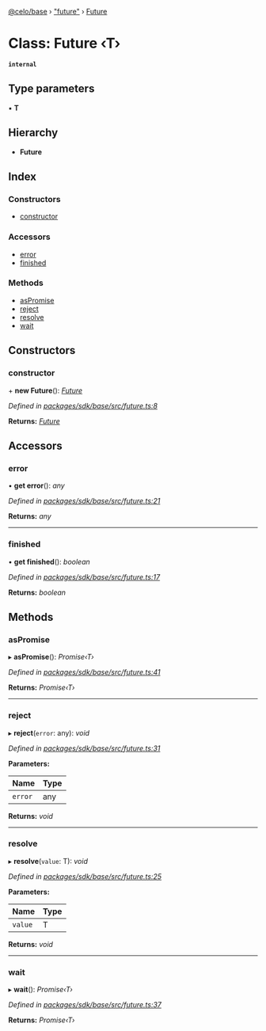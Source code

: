 [@celo/base](../README.md) › ["future"](../modules/_future_.md) › [Future](_future_.future.md)

# Class: Future ‹**T**›

**`internal`** 

## Type parameters

▪ **T**

## Hierarchy

* **Future**

## Index

### Constructors

* [constructor](_future_.future.md#constructor)

### Accessors

* [error](_future_.future.md#error)
* [finished](_future_.future.md#finished)

### Methods

* [asPromise](_future_.future.md#aspromise)
* [reject](_future_.future.md#reject)
* [resolve](_future_.future.md#resolve)
* [wait](_future_.future.md#wait)

## Constructors

###  constructor

\+ **new Future**(): *[Future](_future_.future.md)*

*Defined in [packages/sdk/base/src/future.ts:8](https://github.com/celo-org/celo-monorepo/blob/master/packages/sdk/base/src/future.ts#L8)*

**Returns:** *[Future](_future_.future.md)*

## Accessors

###  error

• **get error**(): *any*

*Defined in [packages/sdk/base/src/future.ts:21](https://github.com/celo-org/celo-monorepo/blob/master/packages/sdk/base/src/future.ts#L21)*

**Returns:** *any*

___

###  finished

• **get finished**(): *boolean*

*Defined in [packages/sdk/base/src/future.ts:17](https://github.com/celo-org/celo-monorepo/blob/master/packages/sdk/base/src/future.ts#L17)*

**Returns:** *boolean*

## Methods

###  asPromise

▸ **asPromise**(): *Promise‹T›*

*Defined in [packages/sdk/base/src/future.ts:41](https://github.com/celo-org/celo-monorepo/blob/master/packages/sdk/base/src/future.ts#L41)*

**Returns:** *Promise‹T›*

___

###  reject

▸ **reject**(`error`: any): *void*

*Defined in [packages/sdk/base/src/future.ts:31](https://github.com/celo-org/celo-monorepo/blob/master/packages/sdk/base/src/future.ts#L31)*

**Parameters:**

Name | Type |
------ | ------ |
`error` | any |

**Returns:** *void*

___

###  resolve

▸ **resolve**(`value`: T): *void*

*Defined in [packages/sdk/base/src/future.ts:25](https://github.com/celo-org/celo-monorepo/blob/master/packages/sdk/base/src/future.ts#L25)*

**Parameters:**

Name | Type |
------ | ------ |
`value` | T |

**Returns:** *void*

___

###  wait

▸ **wait**(): *Promise‹T›*

*Defined in [packages/sdk/base/src/future.ts:37](https://github.com/celo-org/celo-monorepo/blob/master/packages/sdk/base/src/future.ts#L37)*

**Returns:** *Promise‹T›*
